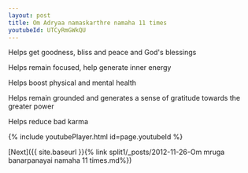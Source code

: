 ```yaml
---
layout: post
title: Om Adryaa namaskarthre namaha 11 times
youtubeId: UTCyRmGWkQU
---
```

 
 
Helps get goodness, bliss and peace and God's blessings
 
Helps remain focused, help generate inner energy 
 
Helps boost physical and mental health 
 
Helps remain grounded and generates a sense of gratitude towards the greater power 
 
Helps reduce bad karma
 
 
 
 


{% include youtubePlayer.html id=page.youtubeId %}
 
[Next]({{ site.baseurl }}{% link  split1/_posts/2012-11-26-Om mruga banarpanayai namaha 11 times.md%})
 

